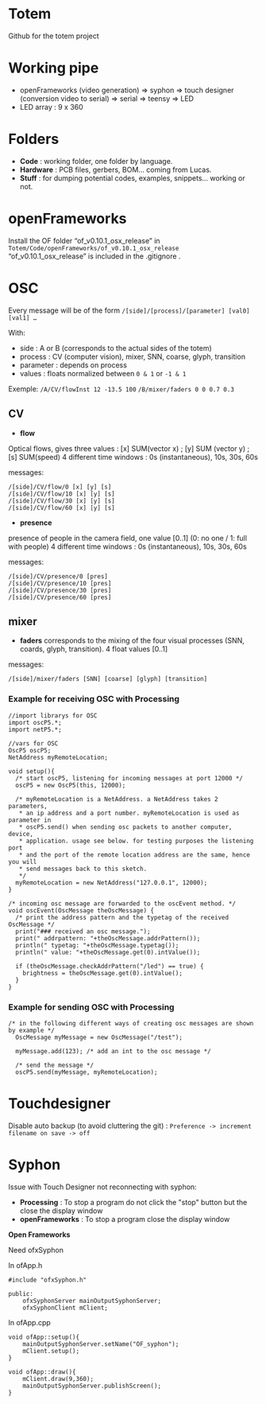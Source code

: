 Totem
=====

Github for the totem project

# Working pipe

* openFrameworks (video generation) => syphon => touch designer (conversion video to serial) => serial => teensy => LED
* LED array : 9 x 360 

# Folders

* **Code** : working folder, one folder by language. 
* **Hardware** : PCB files, gerbers, BOM… coming from Lucas.
* **Stuff** : for dumping potential codes, examples, snippets… working or not.


# openFrameworks

Install the OF folder “of_v0.10.1_osx_release” in ```Totem/Code/openFrameworks/of_v0.10.1_osx_release```
“of_v0.10.1_osx_release” is included in the .gitignore .


# OSC

Every message will be of the form
``` /[side]/[process]/[parameter] [val0] [val1] … ```

With:
* side : A or B (corresponds to the actual sides of the totem)
* process : CV (computer vision), mixer, SNN, coarse, glyph, transition
* parameter : depends on process
* values : floats normalized between ```0 & 1``` or ```-1 & 1```

Exemple:
``` /A/CV/flowInst 12 -13.5 100 ```
``` /B/mixer/faders 0 0 0.7 0.3 ```

## CV

* **flow**

Optical flows, gives three values : [x] SUM(vector x) ; [y] SUM (vector y) ; [s] SUM(speed)
4 different time windows : 0s (instantaneous), 10s, 30s, 60s

messages:

``` 
/[side]/CV/flow/0 [x] [y] [s]
/[side]/CV/flow/10 [x] [y] [s]
/[side]/CV/flow/30 [x] [y] [s]
/[side]/CV/flow/60 [x] [y] [s]
```

* **presence**

presence of people in the camera field, one value [0..1] (0: no one / 1: full with people)
4 different time windows : 0s (instantaneous), 10s, 30s, 60s

messages:

``` 
/[side]/CV/presence/0 [pres]
/[side]/CV/presence/10 [pres]
/[side]/CV/presence/30 [pres]
/[side]/CV/presence/60 [pres]
```

## mixer

* **faders**
corresponds to the mixing of the four visual processes (SNN, coards, glyph, transition).
4 float values [0..1]

messages:

```
/[side]/mixer/faders [SNN] [coarse] [glyph] [transition]
```


### Example for receiving OSC with Processing

```
//import librarys for OSC
import oscP5.*;
import netP5.*;

//vars for OSC
OscP5 oscP5;
NetAddress myRemoteLocation;

void setup(){
  /* start oscP5, listening for incoming messages at port 12000 */
  oscP5 = new OscP5(this, 12000);

  /* myRemoteLocation is a NetAddress. a NetAddress takes 2 parameters,
   * an ip address and a port number. myRemoteLocation is used as parameter in
   * oscP5.send() when sending osc packets to another computer, device, 
   * application. usage see below. for testing purposes the listening port
   * and the port of the remote location address are the same, hence you will
   * send messages back to this sketch.
   */
  myRemoteLocation = new NetAddress("127.0.0.1", 12000);
}

/* incoming osc message are forwarded to the oscEvent method. */
void oscEvent(OscMessage theOscMessage) {
  /* print the address pattern and the typetag of the received OscMessage */
  print("### received an osc message.");
  print(" addrpattern: "+theOscMessage.addrPattern());
  println(" typetag: "+theOscMessage.typetag());
  println(" value: "+theOscMessage.get(0).intValue());

  if (theOscMessage.checkAddrPattern("/led") == true) {
    brightness = theOscMessage.get(0).intValue();
  }
}
```

### Example for sending OSC with Processing

```
/* in the following different ways of creating osc messages are shown by example */
  OscMessage myMessage = new OscMessage("/test");
  
  myMessage.add(123); /* add an int to the osc message */

  /* send the message */
  oscP5.send(myMessage, myRemoteLocation); 
  ```



# Touchdesigner

Disable auto backup (to avoid cluttering the git) : ```Preference -> increment filename on save -> off```

# Syphon


Issue with Touch Designer not reconnecting with syphon:
* **Processing** : To stop a program do not click the "stop" button but the close the display window
* **openFrameworks** : To stop a program close the display window

**Open Frameworks**

Need ofxSyphon

In ofApp.h
```
#include "ofxSyphon.h"

public:
	ofxSyphonServer mainOutputSyphonServer;
	ofxSyphonClient mClient;
```

In ofApp.cpp
```
void ofApp::setup(){
	mainOutputSyphonServer.setName("OF_syphon");
	mClient.setup();
}

void ofApp::draw(){
	mClient.draw(9,360);
	mainOutputSyphonServer.publishScreen();
}
```
